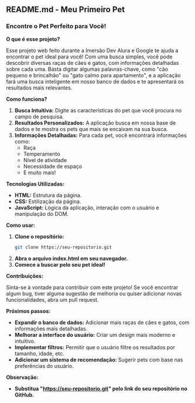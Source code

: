 ## **README.md - Meu Primeiro Pet**

###  Encontre o Pet Perfeito para Você! 

**O que é esse projeto?**

Esse projeto web feito durante a Imersão Dev Alura e Google te ajuda a encontrar o pet ideal para você! Com uma busca simples, você pode descobrir diversas raças de cães e gatos, com informações detalhadas sobre cada uma. Basta digitar algumas palavras-chave, como "cão pequeno e brincalhão" ou "gato calmo para apartamento", e a aplicação fará uma busca inteligente em nosso banco de dados e te apresentará os resultados mais relevantes.

**Como funciona?**

1. **Busca Intuitiva:** Digite as características do pet que você procura no campo de pesquisa.
2. **Resultados Personalizados:** A aplicação busca em nossa base de dados e te mostra os pets que mais se encaixam na sua busca.
3. **Informações Detalhadas:** Para cada pet, você encontrará informações como:
    * Raça
    * Temperamento
    * Nível de atividade
    * Necessidade de espaço
    * E muito mais!

**Tecnologias Utilizadas:**

* **HTML:** Estrutura da página.
* **CSS:** Estilização da página.
* **JavaScript:** Lógica da aplicação, interação com o usuário e manipulação do DOM.

**Como usar:**

1. **Clone o repositório:**
   ```bash
   git clone https://seu-repositorio.git
   ```
2. **Abra o arquivo index.html em seu navegador.**
3. **Comece a buscar pelo seu pet ideal!**

**Contribuições:**

Sinta-se à vontade para contribuir com este projeto! Se você encontrar algum bug, tiver alguma sugestão de melhoria ou quiser adicionar novas funcionalidades, abra um pull request.

**Próximos passos:**

* **Expandir o banco de dados:** Adicionar mais raças de cães e gatos, com informações mais detalhadas.
* **Melhorar a interface do usuário:** Criar um design mais moderno e intuitivo.
* **Implementar filtros:** Permitir que o usuário filtre os resultados por tamanho, idade, etc.
* **Adicionar um sistema de recomendação:** Sugerir pets com base nas preferências do usuário.

**Observação:**

* **Substitua "https://seu-repositorio.git" pelo link do seu repositório no GitHub.**
